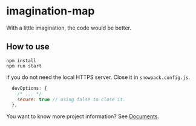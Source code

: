 # imagination-map

With a little imagination, the code would be better.

## How to use

```npm
npm install
npm run start
```

if you do not need the local HTTPS server. Close it in `snowpack.config.js`.

```js
  devOptions: {
    /* ... */
    secure: true // using false to close it.
  },
```

You want to know more project information? See [Documents](https://github.com/peaceshi/imagination-map/tree/dev/documents).
